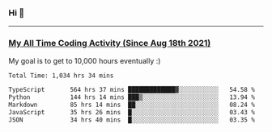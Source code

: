 ### Hi 🙂

---

### <a href="https://wakatime.com/@Eroxl">My All Time Coding Activity (Since Aug 18th 2021)</a>
My goal is to get to 10,000 hours eventually :)
<!--START_SECTION:waka-->

```txt
Total Time: 1,034 hrs 34 mins

TypeScript       564 hrs 37 mins █████████████▓░░░░░░░░░░░   54.58 %
Python           144 hrs 14 mins ███▒░░░░░░░░░░░░░░░░░░░░░   13.94 %
Markdown         85 hrs 14 mins  ██░░░░░░░░░░░░░░░░░░░░░░░   08.24 %
JavaScript       35 hrs 26 mins  █░░░░░░░░░░░░░░░░░░░░░░░░   03.43 %
JSON             34 hrs 40 mins  █░░░░░░░░░░░░░░░░░░░░░░░░   03.35 %
```

<!--END_SECTION:waka-->
